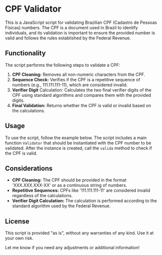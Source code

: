 # **CPF Validator**

This is a JavaScript script for validating Brazilian CPF (Cadastro de Pessoas Físicas) numbers. The CPF is a document used in Brazil to identify individuals, and its validation is important to ensure the provided number is valid and follows the rules established by the Federal Revenue.

## Functionality

The script performs the following steps to validate a CPF:

1. **CPF Cleaning:** Removes all non-numeric characters from the CPF.
2. **Sequence Check:** Verifies if the CPF is a repetitive sequence of numbers (e.g., 111.111.111-11), which are considered invalid.
3. **Verifier Digit** Calculation: Calculates the two final verifier digits of the CPF using standard algorithms and compares them with the provided digits.
4. **Final Validation:** Returns whether the CPF is valid or invalid based on the calculations.

## Usage

To use the script, follow the example below. The script includes a main function `Validator` that should be instantiated with the CPF number to be validated. After the instance is created, call the `valida` method to check if the CPF is valid.

## Considerations

* **CPF Cleaning:** The CPF should be provided in the format 'XXX.XXX.XXX-XX' or as a continuous string of numbers.
* **Repetitive Sequences:** CPFs like '111.111.111-11' are considered invalid regardless of the calculations.
* **Verifier Digit Calculation:** The calculation is performed according to the standard algorithm used by the Federal Revenue.

## License

This script is provided "as is", without any warranties of any kind. Use it at your own risk.

Let me know if you need any adjustments or additional information!